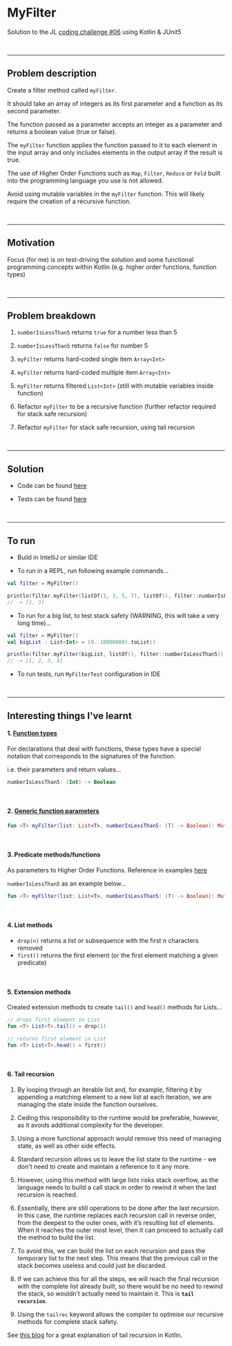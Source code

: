MyFilter
========

Solution to the JL [coding challenge #06](https://coding-challenges.jl-engineering.net/challenges/challenge-6/) using Kotlin & JUnit5

<br/>

------

## Problem description

Create a filter method called `myFilter`.

It should take an array of integers as its first parameter and a function as its second parameter.

The function passed as a parameter accepts an integer as a parameter and returns a boolean value (true or false).

The `myFilter` function applies the function passed to it to each element in the input array and only includes elements in the output array if the result is true.


The use of Higher Order Functions such as `Map`, `Filter`, `Reduce` or `Fold` built into the programming language you use is not allowed.

Avoid using mutable variables in the `myFilter` function. This will likely require the creation of a recursive function.

<br/>

------

## Motivation

Focus (for me) is on test-driving the solution and some functional programming concepts within Kotlin (e.g. higher order functions, function types)

<br/>

------

## Problem breakdown

1. `numberIsLessThan5` returns `true` for a number less than 5

2. `numberIsLessThan5` returns `false` for number 5

3. `myFilter` returns hard-coded single item `Array<Int>`

4. `myFilter` returns hard-coded multiple item `Array<Int>`

5. `myFilter` returns filtered `List<Int>` (still with mutable variables inside function) 

6. Refactor `myFilter` to be a recursive function (further refactor required for stack safe recursion)

7. Refactor `myFilter` for stack safe recursion, using tail recursion
<br/>

------

## Solution

- Code can be found [here](https://github.com/mattTea/MyFilter-challenge6/blob/master/src/main/kotlin/MyFilter.kt)

- Tests can be found [here](https://github.com/mattTea/MyFilter-challenge6/blob/master/src/test/kotlin/MyFilterTest.kt)
<br/>

------

## To run

- Build in IntelliJ or similar IDE

- To run in a REPL, run following example commands...

```kotlin
val filter = MyFilter()

println(filter.myFilter(listOf(1, 3, 5, 7), listOf(), filter::numberIsLessThan5))
// -> [1, 3]
```

- To run for a big list, to test stack safety (WARNING, this will take a very long time)...

```kotlin
val filter = MyFilter()
val bigList : List<Int> = (0..10000000).toList()

println(filter.myFilter(bigList, listOf(), filter::numberIsLessThan5))
// -> [1, 2, 3, 4]
```

- To run tests, run `MyFilterTest` configuration in IDE
<br/>

------

## Interesting things I've learnt

#### 1. [Function types](https://kotlinlang.org/docs/reference/lambdas.html#function-types)

For declarations that deal with functions, these types have a special notation that corresponds to the signatures of the function.

i.e. their parameters and return values...
    
```kotlin
numberIsLessThan5: (Int) -> Boolean
```
<br/>

#### 2. [Generic function parameters](https://kotlinlang.org/docs/reference/generics.html#generic-functions)

```kotlin
fun <T> myFilter(list: List<T>, numberIsLessThan5: (T) -> Boolean): MutableList<T> {}
``` 
<br/>

#### 3. Predicate methods/functions

As parameters to Higher Order Functions. Reference in examples [here](https://medium.com/@JorgeCastilloPr/tail-recursion-and-how-to-use-it-in-kotlin-97353993e17f)

`numberIsLessThan5` as an example below...

```kotlin
fun <T> myFilter(list: List<T>, numberIsLessThan5: (T) -> Boolean): MutableList<T> {}
```
<br/>

#### 4. List methods

- `drop(n)` returns a list or subsequence with the first n characters removed
- `first()` returns the first element (or the first element matching a given predicate)
<br/>

#### 5. Extension methods

Created extension methods to create `tail()` and `head()` methods for Lists...

```kotlin
// drops first element in List
fun <T> List<T>.tail() = drop(1)

// returns first element in List
fun <T> List<T>.head() = first()
```
<br/>

#### 6. Tail recursion

1. By looping through an iterable list and, for example, filtering it by appending a matching element to a new list at each iteration, we are managing the state inside the function ourselves.
2. Ceding this responsibility to the runtime would be preferable, however, as it avoids additional complexity for the developer.

3. Using a more functional approach would remove this need of managing state, as well as other side effects.
4. Standard recursion allows us to leave the list state to the runtime - we don't need to create and maintain a reference to it any more.
5. However, using this method with large lists risks stack overflow, as the language needs to build a call stack in order to rewind it when the last recursion is reached.
6. Essentially, there are still operations to be done after the last recursion. In this case, the runtime replaces each recursion call in reverse order, from the deepest to the outer ones, with it’s resulting list of elements. When it reaches the outer most level, then it can proceed to actually call the method to build the list.

7. To avoid this, we can build the list on each recursion and pass the temporary list to the next step. This means that the previous call in the stack becomes useless and could just be discarded.
8. If we can achieve this for all the steps, we will reach the final recursion with the complete list already built, so there would be no need to rewind the stack, so wouldn’t actually need to maintain it. This is **`tail recursion`**.

9. Using the `tailrec` keyword allows the compiler to optimise our recursive methods for complete stack safety.


See [this blog](https://medium.com/@JorgeCastilloPr/tail-recursion-and-how-to-use-it-in-kotlin-97353993e17f) for a great explanation of tail recursion in Kotlin.

